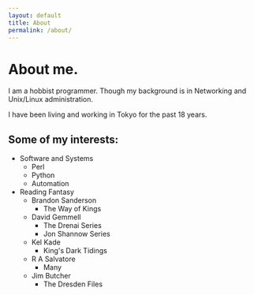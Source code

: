 ```yaml
---
layout: default
title: About
permalink: /about/
---
```


# About me.

I am a hobbist programmer. Though my background is in Networking and Unix/Linux
administration.

I have been living and working in Tokyo for the past 18 years.

## Some of my interests:
  - Software and Systems
    - Perl
    - Python
    - Automation
  - Reading Fantasy
    - Brandon Sanderson
      - The Way of Kings
    - David Gemmell
      - The Drenai Series
      - Jon Shannow Series
    - Kel Kade
      - King's Dark Tidings
    - R A Salvatore
      - Many
    - Jim Butcher
      - The Dresden Files
